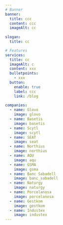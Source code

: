 ```yaml
---
# Banner
banner:
  title: ccc
  content: ccc
  imageAlt: cc
    
slogan:
  title: cc

# Features
services:
  title: cc
  imageAlt: c
  content: xxx
  bulletpoints:
    - xxx
  button:
    enable: true
    label: ccc
    link: /blog
    
companies:
  - name: Glovo
    image: glovo
  - name: Basetis
    image: basetis
  - name: Scytl
    image: scytl
  - name: SEAT
    image: seat
  - name: Northius
    image: northius
  - name: AQU
    image: aqu
  - name: GSMA
    image: gsma
  - name: Banc Sabadell
    image: banc_sabadell
  - name: Naturgy
    image: naturgy
  - name: Porcelanosa
    image: porcelanosa
  - name: Gestkom
    image: gestkom
  - name: Industex
    image: industex
---
```

